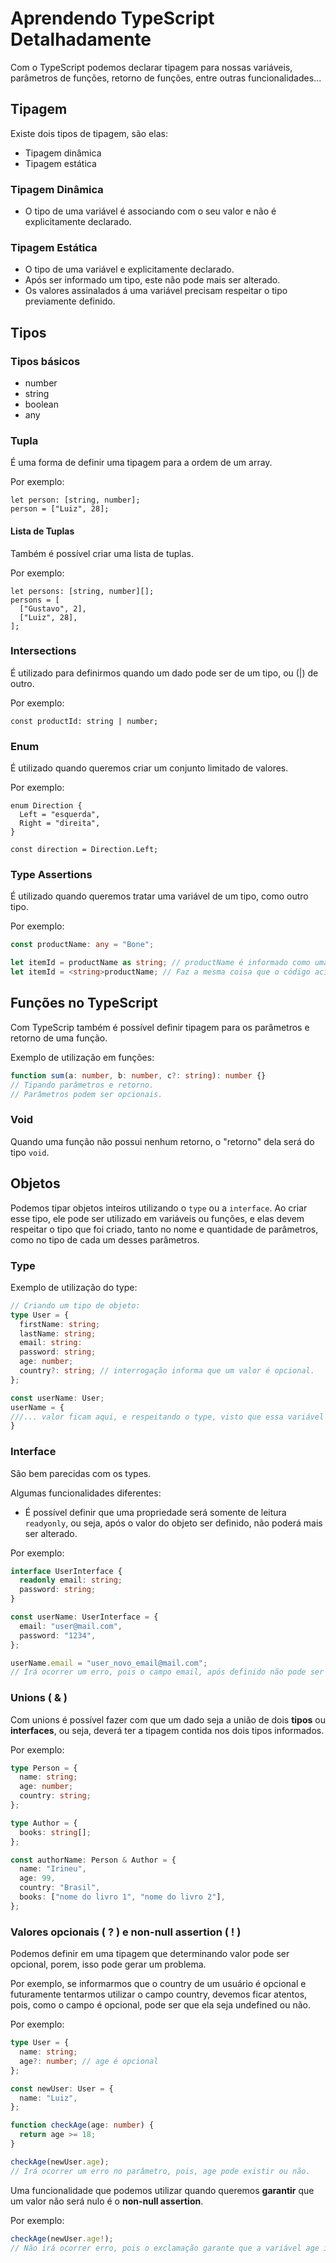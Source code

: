 # Aprendendo TypeScript Detalhadamente

Com o TypeScript podemos declarar tipagem para nossas variáveis, parâmetros de funções, retorno de funções, entre outras funcionalidades...

## Tipagem

Existe dois tipos de tipagem, são elas:

- Tipagem dinâmica
- Tipagem estática

### Tipagem Dinâmica

- O tipo de uma variável é associando com o seu valor e não é explicitamente declarado.

### Tipagem Estática

- O tipo de uma variável e explicitamente declarado.
- Após ser informado um tipo, este não pode mais ser alterado.
- Os valores assinalados á uma variável precisam respeitar o tipo previamente definido.

## Tipos

### Tipos básicos

- number
- string
- boolean
- any

### Tupla

É uma forma de definir uma tipagem para a ordem de um array.

Por exemplo:

```tsx
let person: [string, number];
person = ["Luiz", 28];
```

#### Lista de Tuplas

Também é possível criar uma lista de tuplas.

Por exemplo:

```tsx
let persons: [string, number][];
persons = [
  ["Gustavo", 2],
  ["Luiz", 28],
];
```

### Intersections

É utilizado para definirmos quando um dado pode ser de um tipo, ou (|) de outro.

Por exemplo:

```tsx
const productId: string | number;
```

### Enum

É utilizado quando queremos criar um conjunto limitado de valores.

Por exemplo:

```tsx
enum Direction {
  Left = "esquerda",
  Right = "direita",
}

const direction = Direction.Left;
```

### Type Assertions

É utilizado quando queremos tratar uma variável de um tipo, como outro tipo.

Por exemplo:

```ts
const productName: any = "Bone";

let itemId = productName as string; // productName é informado como uma string, e itemId é uma string, e não any.
let itemId = <string>productName; // Faz a mesma coisa que o código acima /\.
```

## Funções no TypeScript

Com TypeScrip também é possível definir tipagem para os parâmetros e retorno de uma função.

Exemplo de utilização em funções:

```ts
function sum(a: number, b: number, c?: string): number {}
// Tipando parâmetros e retorno.
// Parâmetros podem ser opcionais.
```

### Void

Quando uma função não possui nenhum retorno, o "retorno" dela será do tipo `void`.

## Objetos

Podemos tipar objetos inteiros utilizando o `type` ou a `interface`.
Ao criar esse tipo, ele pode ser utilizado em variáveis ou funções, e elas devem respeitar o tipo que foi criado, tanto no nome e quantidade de parâmetros, como no tipo de cada um desses parâmetros.

### Type

Exemplo de utilização do type:

```ts
// Criando um tipo de objeto:
type User = {
  firstName: string;
  lastName: string;
  email: string:
  password: string;
  age: number;
  country?: string; // interrogação informa que um valor é opcional.
};

const userName: User;
userName = {
///... valor ficam aqui, e respeitando o type, visto que essa variável é do tipo User.
}
```

### Interface

São bem parecidas com os types.

Algumas funcionalidades diferentes:

- É possível definir que uma propriedade será somente de leitura `readyonly`, ou seja, após o valor do objeto ser definido, não poderá mais ser alterado.

Por exemplo:

```ts
interface UserInterface {
  readonly email: string;
  password: string;
}

const userName: UserInterface = {
  email: "user@mail.com",
  password: "1234",
};

userName.email = "user_novo_email@mail.com";
// Irá ocorrer um erro, pois o campo email, após definido não pode ser alterado.
```

### Unions ( & )

Com unions é possível fazer com que um dado seja a união de dois **tipos** ou **interfaces**, ou seja, deverá ter a tipagem contida nos dois tipos informados.

Por exemplo:

```ts
type Person = {
  name: string;
  age: number;
  country: string;
};

type Author = {
  books: string[];
};

const authorName: Person & Author = {
  name: "Irineu",
  age: 99,
  country: "Brasil",
  books: ["nome do livro 1", "nome do livro 2"],
};
```

### Valores opcionais ( ? ) e non-null assertion ( ! )

Podemos definir em uma tipagem que determinando valor pode ser opcional, porem, isso pode gerar um problema.

Por exemplo, se informarmos que o country de um usuário é opcional e futuramente tentarmos utilizar o campo country, devemos ficar atentos, pois, como o campo é opcional, pode ser que ela seja undefined ou não.

Por exemplo:

```ts
type User = {
  name: string;
  age?: number; // age é opcional
};

const newUser: User = {
  name: "Luiz",
};

function checkAge(age: number) {
  return age >= 18;
}

checkAge(newUser.age);
// Irá ocorrer um erro no parâmetro, pois, age pode existir ou não.
```

Uma funcionalidade que podemos utilizar quando queremos **garantir** que um valor não será nulo é o **non-null assertion**.

Por exemplo:

```ts
checkAge(newUser.age!);
// Não irá ocorrer erro, pois o exclamação garante que a variável age irá existir.
```
